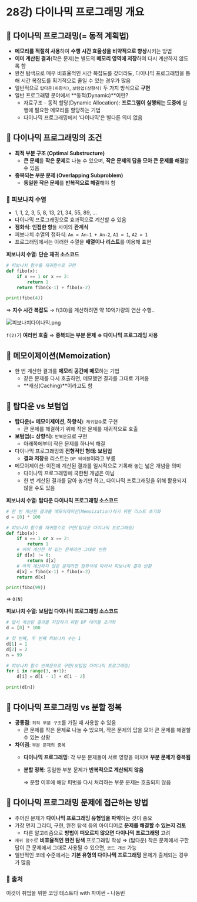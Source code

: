 # 28강) 다이나믹 프로그래밍 개요

## 📍 다이나믹 프로그래밍(= 동적 계획법)

- **메모리를 적절히 사용**하여 **수행 시간 효율성을 비약적으로 향상**시키는 방법
- **이미 계산된 결과**(작은 문제)는 별도의 **메모리 영역에 저장**하여 다시 계산하지 않도록 함
- 완전 탐색으로 매우 비효율적인 시간 복잡도를 갖더라도, 다이나믹 프로그래밍을 통해 시간 복잡도를 획기적으로 줄일 수 있는 경우가 많음
- 일반적으로 `탑다운(하향식)`, `보텀업(상향식)` 두 가지 방식으로 **구현**
- 일반 프로그래밍 분야에서 **동적(Dynamic)**이란?
    - 자료구조 - 동적 할당(Dynamic Allocation): **프로그램이 실행되는 도중에** 실행에 필요한 메모리를 할당하는 기법
    - 다이나믹 프로그래밍에서 ‘다이나믹’은 별다른 의미 없음

## 📍 다이나믹 프로그래밍의 조건

- **최적 부분 구조 (Optimal Substructure)**
    - **큰 문제**를 **작은 문제**로 나눌 수 있으며, **작은 문제의 답을 모아 큰 문제를 해결**할 수 있음
- **중복되는 부분 문제 (Overlapping Subproblem)**
    - **동일한 작은 문제**를 **반복적으로 해결**해야 함

### 📍 피보나치 수열

- 1, 1, 2, 3, 5, 8, 13, 21, 34, 55, 89, ...
- 다이나믹 프로그래밍으로 효과적으로 계산할 수 있음
- **점화식**: **인접한 항**들 사이의 **관계식**
- 피보나치 수열의 점화식: `An = An-1 + An-2`, `A1 = 1`, `A2 = 1`
- 프로그래밍에서는 이러한 수열을 **배열이나 리스트**를 이용해 표현

**피보나치 수열: 단순 재귀 소스코드**

```python
# 피보나치 함수를 재귀함수로 구현
def fibo(x):
	if x == 1 or x == 2:
		return 1
	return fibo(x-1) + fibo(x-2)

print(fibo(4))
```

⇒ **지수 시간 복잡도** → f(30)을 계산하려면 약 10억가량의 연산 수행..

![피보나치다이나믹.png](https://s3-us-west-2.amazonaws.com/secure.notion-static.com/b8adfafe-964a-4e02-acaa-47a8510b2283/피보나치다이나믹.png)

`f(2)`가 **여러번 호출** ⇒ **중복되는 부분 문제 ⇒ 다이나믹 프로그래밍 사용**

## 📍 메모이제이션(Memoization)

- 한 번 계산한 결과를 **메모리 공간에 메모**하는 기법
    - 같은 문제를 다시 호출하면, 메모했던 결과를 그대로 가져옴
    - **캐싱(Caching)**이라고도 함

## 📍 탑다운 vs 보텀업

- **탑다운(= 메모이제이션, 하향식)**: `재귀함수`로 구현
    - 큰 문제를 해결하기 위해 작은 문제를 재귀적으로 호출
- **보텀업(= 상향식)**: `반복문`으로 구현
    - 아래쪽에부터 작은 문제를 하나씩 해결
- 다이나믹 프로그래밍의 **전형적인 형태: 보텀업**
    - **결과 저장**용 리스트는 `DP 테이블`이라고 부름
- 메모이제이션: 이전에 계산된 결과를 일시적으로 기록해 놓는 넓은 개념을 의미
    - 다이나믹 프로그래밍에 국한된 개념은 아님
    - 한 번 계산된 결과를 담아 놓기만 하고, 다이나믹 프로그래밍을 위해 활용되지 않을 수도 있음

**피보나치 수열: 탑다운 다이나믹 프로그래밍 소스코드**

```python
# 한 번 계산된 결과를 메모이제이션(Memoization)하기 위한 리스트 초기화
d = [0] * 100

# 피보나치 함수를 재귀함수로 구현(탑다운 다이나믹 프로그래밍)
def fibo(x):
	if x == 1 or x == 2:
		return 1
	# 이미 계산한 적 있는 문제라면 그대로 반환
	if d[x] != 0:
		return d[x]
	# 아직 계산하지 않은 문제라면 점화식에 따라서 피보나치 결과 반환
	d[x] = fibo(x-1) + fibo(x-2)
	return d[x]

print(fibo(99))
```

⇒ `O(N)`

**피보나치 수열: 보텀업 다이나믹 프로그래밍 소스코드**

```python
# 앞서 계산된 결과를 저장하기 위한 DP 테이블 초기화
d = [0] * 100

# 첫 번째, 두 번째 피보나치 수는 1
d[1] = 1
d[2] = 2
n = 99

# 피보나치 함수 반복문으로 구현(보텀업 다이나믹 프로그래밍)
for i in range(3, n+1):
	d[i] = d[i - 1] + d[i - 2]

print(d[n])
```

## 📍 다이나믹 프로그래밍 vs 분할 정복

- **공통점**: `최적 부분 구조`를 가질 때 사용할 수 있음
    - 큰 문제를 작은 문제로 나눌 수 있으며, 작은 문제의 답을 모아 큰 문제를 해결할 수 있는 상황
- **차이점**: `부분 문제의 중복`
    - **다이나믹 프로그래밍**: 각 부분 문제들이 서로 영향을 미치며 **부분 문제가 중복됨**
    - **분할 정복**: 동일한 부분 문제가 **반복적으로 계산되지 않음**
        
        ⇒ 분할 이후에 해당 피벗을 다시 처리하는 부분 문제는 호출되지 않음
        

## 📍 다이나믹 프로그래밍 문제에 접근하는 방법

- 주어진 문제가 **다이나믹 프로그래밍 유형임을 파악**하는 것이 중요
- 가장 먼저 그리디, 구현, 완전 탐색 등의 아이디어로 **문제를 해결할 수 있는지 검토**
    - 다른 알고리즘으로 **방법이 떠오르지 않으면 다이나믹 프로그래밍** 고려
- `재귀 함수`로 **비효율적인 완전 탐색** 프로그래밍 작성 ⇒ (탑다운) 작은 문제에서 구한 답이 큰 문제에서 그대로 사용될 수 있으면, `코드 개선` 가능
- 일반적인 코테 수준에서는 **기본 유형의 다이나믹 프로그래밍** 문제가 출제되는 경우가 많음


### 📍 출처
이것이 취업을 위한 코딩 테스트다 with 파이썬 - 나동빈